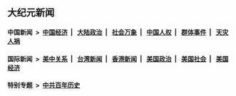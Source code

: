 ## 大纪元新闻

#### 中国新闻 &nbsp;>&nbsp; [中国经济](indexes/ncid283/README.md?03160845) &nbsp;| &nbsp; [大陆政治](indexes/ncid277/README.md?03160845) &nbsp;| &nbsp; [社会万象](indexes/ncid282/README.md?03160845) &nbsp;| &nbsp; [中国人权](indexes/ncid278/README.md?03160845) &nbsp;| &nbsp; [群体事件](indexes/ncid279/README.md?03160845) &nbsp;| &nbsp; [天灾人祸](indexes/ncid280/README.md?03160845)

#### 国际新闻 &nbsp;>&nbsp; [美中关系](indexes/nf1412576/README.md?03160845) &nbsp;| &nbsp; [台湾新闻](indexes/ncid1349361/README.md?03160845) &nbsp;| &nbsp; [香港新闻](indexes/ncid1349362/README.md?03160845) &nbsp;| &nbsp; [美国政治](indexes/ncid1078159/README.md?03160845) &nbsp;| &nbsp; [美国社会](indexes/ncid1078160/README.md?03160845) &nbsp;| &nbsp; [美国经济](indexes/ncid1078158/README.md?03160845)

#### 特别专题 &nbsp;>&nbsp; [中共百年历史](https://github.com/epoch-news/epoch-special/blob/master/README.md?03160845)  
